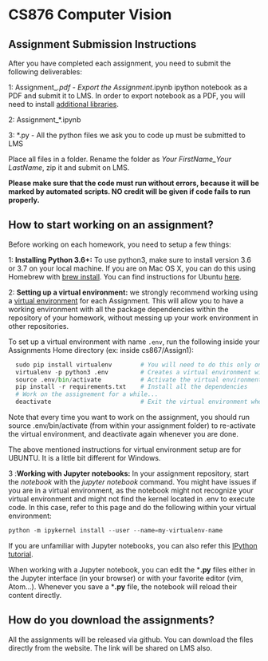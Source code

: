 # CS876 Computer Vision

## Assignment Submission Instructions

After you have completed each assignment, you need to submit the following deliverables:

1: Assignment_*.pdf - Export the Assignment*.ipynb ipython notebook as a PDF and submit it to LMS. In order to export notebook as a PDF, you will need to install [additional libraries](https://nbconvert.readthedocs.io/en/latest/install.html#installing-nbconvert).

2: Assignment_*.ipynb 

3: *.py - All the python files we ask you to code up must be submitted to LMS

Place all files in a folder. Rename the folder as *Your FirstName_Your LastName*, zip it and submit on LMS. 

**Please make sure that the code must run without errors, because it will be marked by automated scripts. NO credit will be given if code fails to run properly.**

## How to start working on an assignment?
Before working on each homework, you need to setup a few things:

1: **Installing Python 3.6+:** To use python3, make sure to install version 3.6 or 3.7 on your local machine. If you are on Mac OS X, you can do this using Homebrew with [brew install](https://raw.githubusercontent.com/Homebrew/homebrew-core/f2a764ef944b1080be64bd88dca9a1d80130c558/Formula/python.rb). You can find instructions for Ubuntu [here](https://www.digitalocean.com/community/tutorials/how-to-install-python-3-and-set-up-a-local-programming-environment-on-ubuntu-16-04).

2: **Setting up a virtual environment:** we strongly recommend working using a [virtual environment](http://docs.python-guide.org/en/latest/dev/virtualenvs/) for each Assignment. This will allow you to have a working environment with all the package dependencies within the repository of your homework, without messing up your work environment in other repositories.

To set up a virtual environment with name `.env`, run the following inside your Assignments Home directory (ex: inside cs867/Assign1):

```python
  sudo pip install virtualenv        # You will need to do this only once
  virtualenv -p python3 .env         # Creates a virtual environment with python3
  source .env/bin/activate           # Activate the virtual environment
  pip install -r requirements.txt    # Install all the dependencies
  # Work on the assignement for a while...
  deactivate                         # Exit the virtual environment when you're done
```

Note that every time you want to work on the assignment, you should run source .env/bin/activate (from within your assignment folder) to re-activate the virtual environment, and deactivate again whenever you are done.

The above mentioned instructions for virtual environment setup are for UBUNTU. It is a little bit different for Windows.

3 :**Working with Jupyter notebooks:** In your assignment repository, start the *notebook* with the *jupyter notebook* command. You might have issues if you are in a virtual environment, as the notebook might not recognize your virtual environment and might not find the kernel located in .env to execute code. In this case, refer to this page and do the following within your virtual environment:

```python
python -m ipykernel install --user --name=my-virtualenv-name
```
If you are unfamiliar with Jupyter notebooks, you can also refer this [IPython tutorial](http://cs231n.github.io/ipython-tutorial).

When working with a Jupyter notebook, you can edit the ***.py** files either in the Jupyter interface (in your browser) or with your favorite editor (vim, Atom...). Whenever you save a ***.py** file, the notebook will reload their content directly.

## How do you download the assignments?

All the assignments will be released via github. You can download the files directly from the website. The link will be shared on LMS also.
